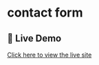 # contact form

## 🚀 Live Demo

[Click here to view the live site](https://day04contactform.netlify.app/)
